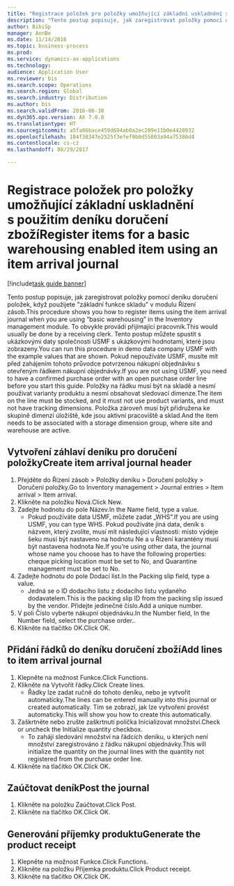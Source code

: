 ```yaml
--- 
title: "Registrace položek pro položky umožňující základní uskladnění s použitím deníku doručení zboží"
description: "Tento postup popisuje, jak zaregistrovat položky pomocí deníku doručení položek, když použijete \"základní funkce skladu\" v modulu Řízení zásob."
author: BibiSp
manager: AnnBe
ms.date: 11/14/2016
ms.topic: business-process
ms.prod: 
ms.service: dynamics-ax-applications
ms.technology: 
audience: Application User
ms.reviewer: bis
ms.search.scope: Operations
ms.search.region: Global
ms.search.industry: Distribution
ms.author: bis
ms.search.validFrom: 2016-06-30
ms.dyn365.ops.version: AX 7.0.0
ms.translationtype: HT
ms.sourcegitcommit: a5fa86bace459d694ab0a2ec289e11b0e4420932
ms.openlocfilehash: 184f38347e2525f3efef9b0d55003a94a75380d4
ms.contentlocale: cs-cz
ms.lasthandoff: 08/29/2017

---
```

# <a name="register-items-for-a-basic-warehousing-enabled-item-using-an-item-arrival-journal"></a><span data-ttu-id="4ca8f-103">Registrace položek pro položky umožňující základní uskladnění s použitím deníku doručení zboží</span><span class="sxs-lookup"><span data-stu-id="4ca8f-103">Register items for a basic warehousing enabled item using an item arrival journal</span></span>

[!include[task guide banner](../../includes/task-guide-banner.md)]

<span data-ttu-id="4ca8f-104">Tento postup popisuje, jak zaregistrovat položky pomocí deníku doručení položek, když použijete "základní funkce skladu" v modulu Řízení zásob.</span><span class="sxs-lookup"><span data-stu-id="4ca8f-104">This procedure shows you how to register items using the item arrival journal when you are using “basic warehousing” in the Inventory management module.</span></span> <span data-ttu-id="4ca8f-105">To obvykle provádí přijímající pracovník.</span><span class="sxs-lookup"><span data-stu-id="4ca8f-105">This would usually be done by a receiving clerk.</span></span> <span data-ttu-id="4ca8f-106">Tento postup můžete spustit s ukázkovými daty společnosti USMF s ukázkovými hodnotami, které jsou zobrazeny.</span><span class="sxs-lookup"><span data-stu-id="4ca8f-106">You can run this procedure in demo data company USMF with the example values that are shown.</span></span>  <span data-ttu-id="4ca8f-107">Pokud nepoužíváte USMF, musíte mít před zahájením tohoto průvodce potvrzenou nákupní objednávku s otevřeným řádkem nákupní objednávky.</span><span class="sxs-lookup"><span data-stu-id="4ca8f-107">If you are not using USMF, you need to have a confirmed purchase order with an open purchase order line before you start this guide.</span></span> <span data-ttu-id="4ca8f-108">Položky na řádku musí být na skladě a nesmí používat varianty produktu a nesmí obsahovat sledovací dimenze.</span><span class="sxs-lookup"><span data-stu-id="4ca8f-108">The item on the line must be stocked, and it must not use product variants, and must not have tracking dimensions.</span></span> <span data-ttu-id="4ca8f-109">Položka zároveň musí být přidružena ke skupině dimenzí úložiště, kde jsou aktivní pracoviště a sklad.</span><span class="sxs-lookup"><span data-stu-id="4ca8f-109">And the item needs to be associated with a storage dimension group, where site and warehouse are active.</span></span>


## <a name="create-item-arrival-journal-header"></a><span data-ttu-id="4ca8f-110">Vytvoření záhlaví deníku pro doručení položky</span><span class="sxs-lookup"><span data-stu-id="4ca8f-110">Create item arrival journal header</span></span>
1. <span data-ttu-id="4ca8f-111">Přejděte do Řízení zásob > Položky deníku > Doručení položky > Doručení položky.</span><span class="sxs-lookup"><span data-stu-id="4ca8f-111">Go to Inventory management > Journal entries > Item arrival > Item arrival.</span></span>
2. <span data-ttu-id="4ca8f-112">Klikněte na položku Nová.</span><span class="sxs-lookup"><span data-stu-id="4ca8f-112">Click New.</span></span>
3. <span data-ttu-id="4ca8f-113">Zadejte hodnotu do pole Název.</span><span class="sxs-lookup"><span data-stu-id="4ca8f-113">In the Name field, type a value.</span></span>
    * <span data-ttu-id="4ca8f-114">Pokud používáte data USMF, můžete zadat „WHS“.</span><span class="sxs-lookup"><span data-stu-id="4ca8f-114">If you are using USMF, you can type WHS.</span></span> <span data-ttu-id="4ca8f-115">Pokud používáte jiná data, deník s názvem, který zvolíte, musí mít následující vlastnosti: místo výdeje šeku musí být nastaveno na hodnotu Ne a u Řízení karantény musí být nastavena hodnota Ne.</span><span class="sxs-lookup"><span data-stu-id="4ca8f-115">If you’re using other data, the journal whose name you choose has to have the following properties: cheque picking location must be set to No, and Quarantine management must be set to No.</span></span>  
4. <span data-ttu-id="4ca8f-116">Zadejte hodnotu do pole Dodací list.</span><span class="sxs-lookup"><span data-stu-id="4ca8f-116">In the Packing slip field, type a value.</span></span>
    * <span data-ttu-id="4ca8f-117">Jedná se o ID dodacího listu z dodacího listu vydaného dodavatelem.</span><span class="sxs-lookup"><span data-stu-id="4ca8f-117">This is the packing slip ID from the packing slip issued by the vendor.</span></span> <span data-ttu-id="4ca8f-118">Přidejte jedinečné číslo.</span><span class="sxs-lookup"><span data-stu-id="4ca8f-118">Add a unique number.</span></span>  
5. <span data-ttu-id="4ca8f-119">V poli Číslo vyberte nákupní objednávku.</span><span class="sxs-lookup"><span data-stu-id="4ca8f-119">In the Number field, In the Number field, select the purchase order..</span></span>
6. <span data-ttu-id="4ca8f-120">Klikněte na tlačítko OK.</span><span class="sxs-lookup"><span data-stu-id="4ca8f-120">Click OK.</span></span>

## <a name="add-lines-to-item-arrival-journal"></a><span data-ttu-id="4ca8f-121">Přidání řádků do deníku doručení zboží</span><span class="sxs-lookup"><span data-stu-id="4ca8f-121">Add lines to item arrival journal</span></span>
1. <span data-ttu-id="4ca8f-122">Klepněte na možnost Funkce.</span><span class="sxs-lookup"><span data-stu-id="4ca8f-122">Click Functions.</span></span>
2. <span data-ttu-id="4ca8f-123">Klikněte na Vytvořit řádky.</span><span class="sxs-lookup"><span data-stu-id="4ca8f-123">Click Create lines.</span></span>
    * <span data-ttu-id="4ca8f-124">Řádky lze zadat ručně do tohoto deníku, nebo je vytvořit automaticky.</span><span class="sxs-lookup"><span data-stu-id="4ca8f-124">The lines can be entered manually into this journal or created automatically.</span></span> <span data-ttu-id="4ca8f-125">Tím se zobrazí, jak lze vytvoření provést automaticky.</span><span class="sxs-lookup"><span data-stu-id="4ca8f-125">This will show you how to create this automatically.</span></span>  
3. <span data-ttu-id="4ca8f-126">Zaškrtněte nebo zrušte zaškrtnutí políčka Inicializovat množství.</span><span class="sxs-lookup"><span data-stu-id="4ca8f-126">Check or uncheck the Initialize quantity checkbox.</span></span>
    * <span data-ttu-id="4ca8f-127">To zahájí sledování množství na řádcích deníku, u kterých není množství zaregistrováno z řádku nákupní objednávky.</span><span class="sxs-lookup"><span data-stu-id="4ca8f-127">This will initialize the quantity on the journal lines with the quantity not registered from the purchase order line.</span></span>  
4. <span data-ttu-id="4ca8f-128">Klikněte na tlačítko OK.</span><span class="sxs-lookup"><span data-stu-id="4ca8f-128">Click OK.</span></span>

## <a name="post-the-journal"></a><span data-ttu-id="4ca8f-129">Zaúčtovat deník</span><span class="sxs-lookup"><span data-stu-id="4ca8f-129">Post the journal</span></span>
1. <span data-ttu-id="4ca8f-130">Klikněte na položku Zaúčtovat.</span><span class="sxs-lookup"><span data-stu-id="4ca8f-130">Click Post.</span></span>
2. <span data-ttu-id="4ca8f-131">Klikněte na tlačítko OK.</span><span class="sxs-lookup"><span data-stu-id="4ca8f-131">Click OK.</span></span>

## <a name="generate-the-product-receipt"></a><span data-ttu-id="4ca8f-132">Generování příjemky produktu</span><span class="sxs-lookup"><span data-stu-id="4ca8f-132">Generate the product receipt</span></span>
1. <span data-ttu-id="4ca8f-133">Klepněte na možnost Funkce.</span><span class="sxs-lookup"><span data-stu-id="4ca8f-133">Click Functions.</span></span>
2. <span data-ttu-id="4ca8f-134">Klikněte na položku Příjemka produktu.</span><span class="sxs-lookup"><span data-stu-id="4ca8f-134">Click Product receipt.</span></span>
3. <span data-ttu-id="4ca8f-135">Klikněte na tlačítko OK.</span><span class="sxs-lookup"><span data-stu-id="4ca8f-135">Click OK.</span></span>


